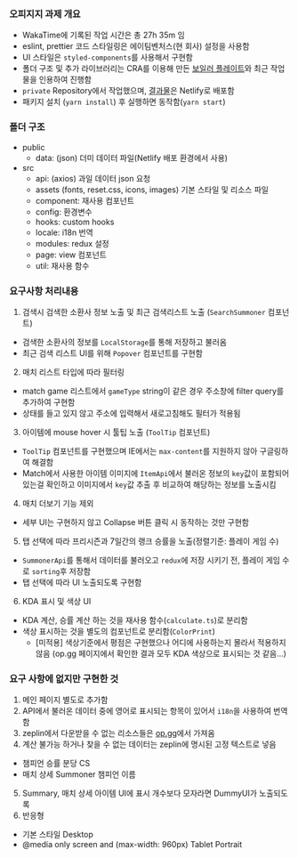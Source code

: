 ### 오피지지 과제 개요

- WakaTime에 기록된 작업 시간은 총 27h 35m 임
- eslint, prettier 코드 스타일링은 에이팀벤처스(현 회사) 설정을 사용함
- UI 스타일은 `styled-components`를 사용해서 구현함
- 폴더 구조 및 추가 라이브러리는 CRA를 이용해 만든 [보일러 플레이트](https://github.com/Aimho/boilerplate-react)와 최근 작업물을 인용하여 진행함
- `private` Repository에서 작업했으며, [결과물](https://wonderful-brattain-96bac2.netlify.app/)은 Netlify로 배포함
- 패키지 설치 (`yarn install`) 후 실행하면 동작함(`yarn start`)

### 폴더 구조

- public
  - data: (json) 더미 데이터 파일(Netlify 배포 환경에서 사용)
- src
  - api: (axios) 과일 데이터 json 요청
  - assets (fonts, reset.css, icons, images) 기본 스타일 및 리소스 파일
  - component: 재사용 컴포넌트
  - config: 환경변수
  - hooks: custom hooks
  - locale: i18n 번역
  - modules: redux 설정
  - page: view 컴포넌트
  - util: 재사용 함수

### 요구사항 처리내용

1. 검색시 검색한 소환사 정보 노출 및 최근 검색리스트 노출 (`SearchSummoner` 컴포넌트)

- 검색한 소환사의 정보를 `LocalStorage`를 통해 저장하고 불러옴
- 최근 검색 리스트 UI를 위해 `Popover` 컴포넌트를 구현함

2. 매치 리스트 타입에 따라 필터링

- match game 리스트에서 `gameType` string이 같은 경우 주소창에 filter query를 추가하여 구현함
- 상태를 들고 있지 않고 주소에 입력해서 새로고침해도 필터가 적용됨

3. 아이템에 mouse hover 시 툴팁 노출 (`ToolTip` 컴포넌트)

- `ToolTip` 컴포넌트를 구현했으며 IE에서는 `max-content`를 지원하지 않아 구글링하여 해결함
- Match에서 사용한 아이템 이미지에 `ItemApi`에서 불러온 정보의 `key`값이 포함되어 있는걸 확인하고 이미지에서 `key`값 추출 후 비교하여 해당하는 정보를 노출시킴

4. 매치 더보기 기능 제외

- 세부 UI는 구현하지 않고 Collapse 버튼 클릭 시 동작하는 것만 구현함

5. 탭 선택에 따라 프리시즌과 7일간의 랭크 승률을 노출(정렬기준: 플레이 게임 수)

- `SummonerApi`를 통해서 데이터를 불러오고 `redux`에 저장 시키기 전, 플레이 게임 수로 `sorting`후 저장함
- 탭 선택에 따라 UI 노출되도록 구현함

6. KDA 표시 및 색상 UI

- KDA 계산, 승률 계산 하는 것을 재사용 함수(`calculate.ts`)로 분리함
- 색상 표시하는 것을 별도의 컴포넌트로 분리함(`ColorPrint`)
  - [미적용] 색상기준에서 평점은 구현했으나 어디에 사용하는지 몰라서 적용하지 않음 (op.gg 페이지에서 확인한 결과 모두 KDA 색상으로 표시되는 것 같음...)

### 요구 사항에 없지만 구현한 것

1. 메인 페이지 별도로 추가함
2. API에서 불러온 데이터 중에 영어로 표시되는 항목이 있어서 `i18n`을 사용하여 번역함
3. zeplin에서 다운받을 수 없는 리소스들은 [op.gg](https://www.op.gg/)에서 가져옴
4. 계산 불가능 하거나 찾을 수 없는 데이터는 zeplin에 명시된 고정 텍스트로 넣음

- 챔피언 승률 분당 CS
- 매치 상세 Summoner 챔피언 이름

5. Summary, 매치 상세 아이템 UI에 표시 개수보다 모자라면 DummyUI가 노출되도록
6. 반응형

- 기본 스타일 Desktop
- @media only screen and (max-width: 960px) Tablet Portrait
